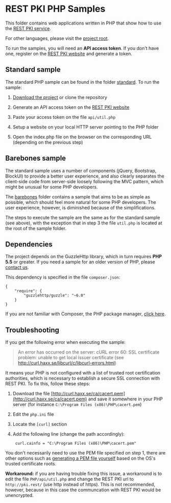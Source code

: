 REST PKI PHP Samples
====================

This folder contains web applications written in PHP that show how to use the
[REST PKI service](https://restpki.lacunasoftware.com/).

For other languages, please visit the [project root](https://github.com/LacunaSoftware/RestPkiSamples).

To run the samples, you will need an **API access token**. If you don't have one, register on the
[REST PKI website](https://restpki.lacunasoftware.com/) and generate a token.

Standard sample
---------------

The standard PHP sample can be found in the folder [standard](standard/). To run the sample:

1. [Download the project](https://github.com/LacunaSoftware/RestPkiSamples/archive/master.zip)
   or clone the repository

2. Generate an API access token on the [REST PKI website](https://restpki.lacunasoftware.com/)

3. Paste your access token on the file `api/util.php`
   
4. Setup a website on your local HTTP server pointing to the PHP folder
  
5. Open the index.php file on the browser on the corresponding URL (depending on the previous step)

Barebones sample
----------------

The standard sample uses a number of components (jQuery, Bootstrap, BlockUI) to provide a better user
experience, and also clearly separates the client-side code from server-side loosely following the MVC
pattern, which might be unusual for some PHP developers.

The [barebones](barebones/) folder contains a sample that aims to be as simple as possible, which should
feel more natural for some PHP developers. The user experience, however, is diminished because of the
simplifications.

The steps to execute the sample are the same as for the standard sample (see above), with the exception
that in step 3 the file `util.php` is located at the root of the sample folder.

Dependencies
------------

The project depends on the GuzzleHttp library, which in turn requires **PHP 5.5** or
greater. If you need a sample for an older version of PHP, please [contact us](https://webpki.lacunasoftware.com/#/Contact).

This dependency is specified in the file `composer.json`:

	{
		"require": {
			"guzzlehttp/guzzle": "~6.0"
		}
	}

If you are not familiar with Composer, the PHP package manager, [click here](https://getcomposer.org/).

Troubleshooting
---------------

If you get the following error when executing the sample:

> An error has occurred on the server: cURL error 60: SSL certificate problem: unable to get local issuer certificate (see http://curl.haxx.se/libcurl/c/libcurl-errors.html)

It means your PHP is not configured with a list of trusted root certification authorities, which is necessary to
establish a secure SSL connection with REST PKI. To fix this, follow these steps:

1. Download the file [http://curl.haxx.se/ca/cacert.pem](http://curl.haxx.se/ca/cacert.pem) and save it somewhere in your PHP server (for instance `C:\Program Files (x86)\PHP\cacert.pem`)

2. Edit the `php.ini` file

3. Locate the `[curl]` section

4. Add the following line (change the path accordingly):

		curl.cainfo = "C:\Program Files (x86)\PHP\cacert.pem"
	
You don't necessarily need to use the PEM file specified on step 1, there are other options such as
[generating a PEM file yourself](http://www.swiftsoftwaregroup.com/configuring-phpcurl-root-certificates-windows-server/)
based on the OS's trusted certificate roots.

**Workaround:** if you are having trouble fixing this issue, a workaround is to edit the file `PHP/api/util.php` and change the REST PKI
url to `http://pki.rest/` (use http instead of https). This is not recommended, however, because in this case the communcation
with REST PKI would be unencrypted.
